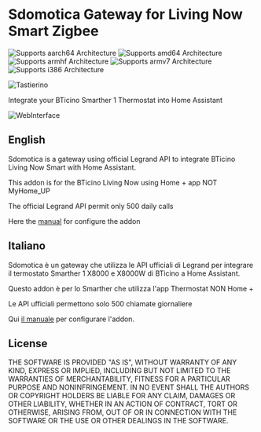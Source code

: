 # Sdomotica Gateway for Living Now Smart Zigbee

![Supports aarch64 Architecture][aarch64-shield] ![Supports amd64 Architecture][amd64-shield] ![Supports armhf Architecture][armhf-shield] ![Supports armv7 Architecture][armv7-shield] ![Supports i386 Architecture][i386-shield]

![Tastierino][tastiera]

Integrate your BTicino Smarther 1 Thermostat into Home Assistant

![WebInterface][webinterface]

## English
Sdomotica is a gateway using official Legrand API to integrate BTicino Living Now Smart with Home Assistant.

This addon is for the BTicino Living Now using Home + app NOT MyHome_UP

The official Legrand API permit only 500 daily calls

Here the [manual][manuale] for configure the addon

## Italiano
Sdomotica è un gateway che utilizza le API ufficiali di Legrand per integrare il termostato Smarther 1 X8000 e X8000W di BTicino a Home Assistant.

Questo addon è per lo Smarther che utilizza l'app Thermostat NON Home +

Le API ufficiali permettono solo 500 chiamate giornaliere

Qui [il manuale][manuale] per configurare l'addon.


## License

THE SOFTWARE IS PROVIDED "AS IS", WITHOUT WARRANTY OF ANY KIND, EXPRESS OR
IMPLIED, INCLUDING BUT NOT LIMITED TO THE WARRANTIES OF MERCHANTABILITY,
FITNESS FOR A PARTICULAR PURPOSE AND NONINFRINGEMENT. IN NO EVENT SHALL THE
AUTHORS OR COPYRIGHT HOLDERS BE LIABLE FOR ANY CLAIM, DAMAGES OR OTHER
LIABILITY, WHETHER IN AN ACTION OF CONTRACT, TORT OR OTHERWISE, ARISING FROM,
OUT OF OR IN CONNECTION WITH THE SOFTWARE OR THE USE OR OTHER DEALINGS IN THE
SOFTWARE.

[aarch64-shield]: https://img.shields.io/badge/aarch64-yes-green.svg
[amd64-shield]: https://img.shields.io/badge/amd64-no-green.svg
[armhf-shield]: https://img.shields.io/badge/armhf-yes-green.svg
[armv7-shield]: https://img.shields.io/badge/armv7-yes-green.svg
[i386-shield]: https://img.shields.io/badge/i386-no-green.svg
[manuale]: http://www.sdomotica.com/gateway2/Addon_Sdomotica_Living_Now.pdf
[webinterface]: http://www.sdomotica.com/gateway2/livingnowwebinterface.png
[tastiera]: http://www.sdomotica.com/gateway2/livingnow.png
